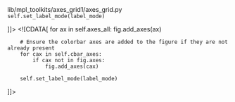 <change>
<file change-number-for-this-file="1">lib/mpl_toolkits/axes_grid1/axes_grid.py</file>
<original line-count="17" no-ellipsis="true"><![CDATA[
        for ax in self.axes_all:
            fig.add_axes(ax)

        self.set_label_mode(label_mode)
]]></original>
<modified no-ellipsis="true"><![CDATA[
        for ax in self.axes_all:
            fig.add_axes(ax)

        # Ensure the colorbar axes are added to the figure if they are not already present
        for cax in self.cbar_axes:
            if cax not in fig.axes:
                fig.add_axes(cax)

        self.set_label_mode(label_mode)
]]></modified>
</change>
